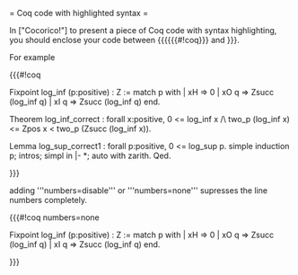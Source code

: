 = Coq code with highlighted syntax =

In ["Cocorico!"] to present a piece of Coq code with syntax highlighting, you should enclose your code between {{{{{{#!coq}}} and }}}.

For example

{{{#!coq


Fixpoint log_inf (p:positive) : Z :=
  match p with
  | xH => 0   | xO q => Zsucc (log_inf q)   | xI q => Zsucc (log_inf q)   end.

Theorem log_inf_correct :
 forall x:positive,
   0 <= log_inf x /\ two_p (log_inf x) <= Zpos x < two_p (Zsucc (log_inf x)).

Lemma log_sup_correct1 : forall p:positive, 0 <= log_sup p.
simple induction p; intros; simpl in |- *; auto with zarith.
Qed.

}}}

adding '''numbers=disable''' or '''numbers=none''' supresses the line numbers completely. 

{{{#!coq numbers=none

Fixpoint log_inf (p:positive) : Z :=
  match p with
  | xH => 0   | xO q => Zsucc (log_inf q)   | xI q => Zsucc (log_inf q)   end.

}}}
